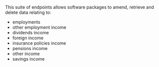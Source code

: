 This suite of endpoints allows software packages to amend, retrieve and delete data relating to:
- employments
- other employment income
- dividends income
- foreign income
- insurance policies income
- pensions income
- other income
- savings income